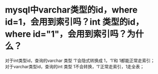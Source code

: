 # mysql中varchar类型的id，where id=1，会用到索引吗？int 类型的id，where id="1"，会用到索引吗？为什么？

对于int类型id，查询的varchar 类型 ‘1’会隐式转换成 1，‘1’和 1都能正常走索引；
对于varchar类型id，查询的int 类型 1不会转换，‘1’正常走索引，1走全表；